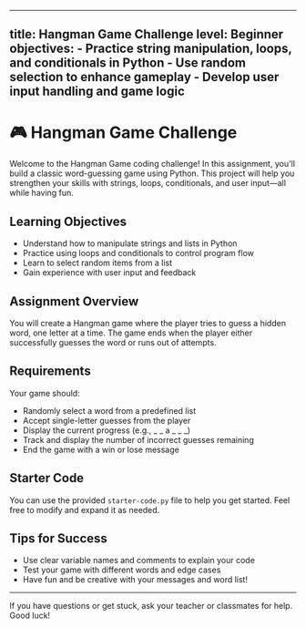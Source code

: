 
---
title: Hangman Game Challenge
level: Beginner
objectives:
	- Practice string manipulation, loops, and conditionals in Python
	- Use random selection to enhance gameplay
	- Develop user input handling and game logic
---

# 🎮 Hangman Game Challenge

Welcome to the Hangman Game coding challenge! In this assignment, you'll build a classic word-guessing game using Python. This project will help you strengthen your skills with strings, loops, conditionals, and user input—all while having fun.

## Learning Objectives

- Understand how to manipulate strings and lists in Python
- Practice using loops and conditionals to control program flow
- Learn to select random items from a list
- Gain experience with user input and feedback

## Assignment Overview

You will create a Hangman game where the player tries to guess a hidden word, one letter at a time. The game ends when the player either successfully guesses the word or runs out of attempts.

## Requirements

Your game should:

- Randomly select a word from a predefined list
- Accept single-letter guesses from the player
- Display the current progress (e.g., _ _ a _ _ _)
- Track and display the number of incorrect guesses remaining
- End the game with a win or lose message

## Starter Code

You can use the provided `starter-code.py` file to help you get started. Feel free to modify and expand it as needed.

## Tips for Success

- Use clear variable names and comments to explain your code
- Test your game with different words and edge cases
- Have fun and be creative with your messages and word list!

---
If you have questions or get stuck, ask your teacher or classmates for help. Good luck!
